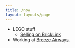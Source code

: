 ```yaml
---
title: /now
layout: layouts/page
---
```


- LEGO stuff
	- [Selling on BrickLink](https://store.bricklink.com/samwarnick&utm_content=globalnav#/shop)
- Working at [Breeze Airways](https://www.flybreeze.com/home).
